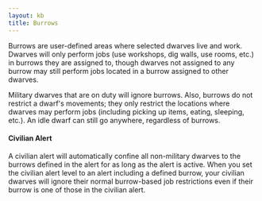```yaml
---
layout: kb
title: Burrows
---
```


Burrows are user-defined areas where selected dwarves live and work. Dwarves will only perform jobs (use workshops, dig walls, use rooms, etc.) in burrows they are assigned to, though dwarves not assigned to any burrow may still perform jobs located in a burrow assigned to other dwarves.

Military dwarves that are on duty will ignore burrows. Also, burrows do not restrict a dwarf's movements; they only restrict the locations where dwarves may perform jobs (including picking up items, eating, sleeping, etc.). An idle dwarf can still go anywhere, regardless of burrows.

#### Civilian Alert

A civilian alert will automatically confine all non-military dwarves to the burrows defined in the alert for as long as the alert is active. When you set the civilian alert level to an alert including a defined burrow, your civilian dwarves will ignore their normal burrow-based job restrictions even if their burrow is one of those in the civilian alert.